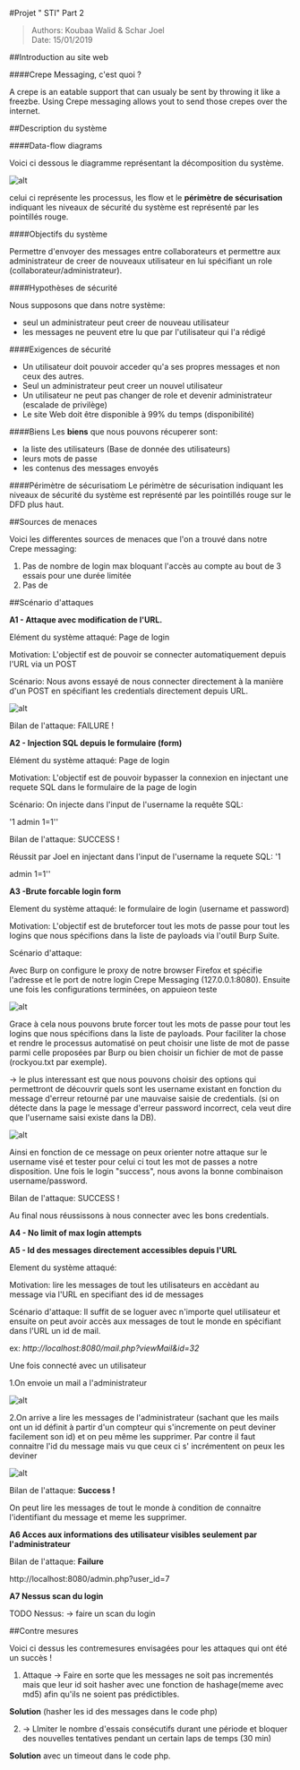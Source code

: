 #Projet " STI" Part 2

>Authors: Koubaa Walid & Schar Joel 	
>Date: 15/01/2019

##Introduction au site web

####Crepe Messaging, c'est quoi ?

A crepe is an eatable support that can usualy be sent by throwing it like a freezbe. Using Crepe messaging allows yout to send those crepes over the internet.

##Description du système

####Data-flow diagrams 

Voici ci dessous le diagramme représentant la décomposition du système.

![alt](img/diagflow.png)

celui ci représente les processus, les flow et le **périmètre de sécurisation** indiquant les niveaux de sécurité du système est représenté par les pointillés rouge.

####Objectifs du système

Permettre d'envoyer des messages entre collaborateurs et permettre aux administrateur de creer de nouveaux utilisateur en lui spécifiant un role (collaborateur/administrateur).

####Hypothèses de sécurité

Nous supposons que dans notre système:

- seul un administrateur peut creer de nouveau utilisateur
- les messages ne peuvent etre lu que par l'utilisateur qui l'a rédigé

####Exigences de sécurité

- Un utilisateur doit pouvoir acceder qu'a ses propres messages et non ceux des autres.
- Seul un administrateur peut creer un nouvel utilisateur
- Un utilisateur ne peut pas changer de role et devenir administrateur (escalade de privilège)
- Le site Web doit être disponible à 99% du temps (disponibilité)

####Biens
Les **biens** que nous pouvons récuperer sont:

- la liste des utilisateurs (Base de donnée des utilisateurs)
- leurs mots de passe
- les contenus des messages envoyés 

####Périmètre de sécurisatiom
Le périmètre de sécurisation indiquant les niveaux de sécurité du système est représenté par les pointillés rouge sur le DFD plus haut.


##Sources de menaces

Voici les differentes sources de menaces que l'on a trouvé dans notre Crepe messaging:

 1. Pas de nombre de login max bloquant l'accès au compte au bout de 3 essais pour une durée limitée
 2. Pas de

##Scénario d'attaques

**A1 - Attaque avec modification de l'URL.**

Elément du système attaqué: Page de login

Motivation: L'objectif est de pouvoir se connecter automatiquement depuis l'URL via un POST

Scénario: Nous avons essayé de nous connecter directement à la manière d'un POST en spécifiant les credentials directement depuis URL.


![alt](img/1.png)

Bilan de l'attaque: FAILURE !


**A2 - Injection SQL depuis le formulaire (form)**

Elément du système attaqué: Page de login

Motivation: L'objectif est de pouvoir bypasser la connexion en injectant une requete SQL dans le formulaire de la page de login

Scénario: On injecte dans l'input de l'username la requête SQL: 

'1 admin 1=1''

Bilan de l'attaque: SUCCESS !

Réussit par Joel en injectant dans l'input de l'username la requete SQL: '1 

admin 1=1''

**A3 -Brute forcable login form**

Element du système attaqué: le formulaire de login (username et password)

Motivation: L'objectif est de bruteforcer tout les mots de passe pour tout les logins que nous spécifions dans la liste de payloads via l'outil Burp Suite.
		
Scénario d'attaque: 

 Avec Burp on configure le proxy de notre browser Firefox et spécifie l'adresse et le port de notre login Crepe Messaging (127.0.0.1:8080).
Ensuite une fois les configurations terminées, on appuieon teste  

![alt](img/2.png)

Grace à cela nous pouvons brute forcer tout les mots de passe pour tout les logins que nous spécifions dans la liste de payloads. Pour faciliter la chose et rendre le processus automatisé on peut choisir une liste de mot de passe parmi celle proposées par Burp ou bien choisir un fichier de mot de passe (rockyou.txt par exemple).

-> le plus interessant est que nous pouvons choisir des options qui permettront de découvrir quels sont les username existant en fonction du message d'erreur retourné par une mauvaise saisie de credentials.
(si on détecte dans la page le message d'erreur password incorrect, cela veut dire que l'username saisi existe dans la DB).

![alt](img/3.png)

Ainsi en fonction de ce message on peux orienter notre attaque sur le username visé et tester pour celui ci tout les mot de passes a notre disposition. Une fois le login "success", nous avons la bonne combinaison username/password.

Bilan de l'attaque: SUCCESS !

Au final nous réussissons à nous connecter avec les bons credentials.


**A4 - No limit of max login attempts**


**A5 - Id des messages directement accessibles depuis l'URL**

Element du système attaqué:

Motivation:  lire les messages de tout les utilisateurs en accèdant au message via l'URL en specifiant des id de messages


Scénario d'attaque:
Il suffit de se loguer avec n'importe quel utilisateur et ensuite on peut 
avoir accès aux messages de tout le monde en spécifiant dans l'URL un id de mail.

ex: *http://localhost:8080/mail.php?viewMail&id=32*

Une fois connecté avec un utilisateur

1.On envoie un mail a l'administrateur

![alt](img/4.png)


2.On arrive a lire les messages de l'administrateur (sachant que les mails ont un id définit à partir d'un compteur qui s'incremente on peut deviner facilement son id) et on peu même les supprimer.
Par contre il faut connaitre l'id du message mais vu que ceux ci s' incrémentent on peux les deviner 

![alt](img/5.png)

Bilan de l'attaque: **Success !**

On peut lire les messages de tout le monde à condition de connaitre l'identifiant du message et meme les supprimer.



**A6 Acces aux informations des utilisateur visibles seulement par l'administrateur**


Bilan de l'attaque: **Failure**



http://localhost:8080/admin.php?user_id=7


**A7 Nessus scan du login**

TODO Nessus: -> faire un scan du login
 
 
##Contre mesures

Voici ci dessus les contremesures envisagées pour les attaques qui ont été un succès !

1. Attaque -> Faire en sorte que les messages ne soit pas incrementés mais que leur id soit hasher avec une fonction de hashage(meme avec md5) afin qu'ils ne soient pas prédictibles.


 **Solution** (hasher les id des messages dans le code php)

2. -> LImiter le nombre d'essais consécutifs durant une période et bloquer des nouvelles tentatives pendant un certain laps de temps (30 min)

 **Solution** avec un timeout dans le code php.



